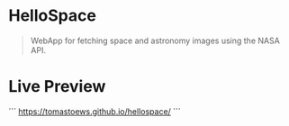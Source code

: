 # HelloSpace

> WebApp for fetching space and astronomy images using the NASA API.

# Live Preview
´´´
https://tomastoews.github.io/hellospace/
´´´
